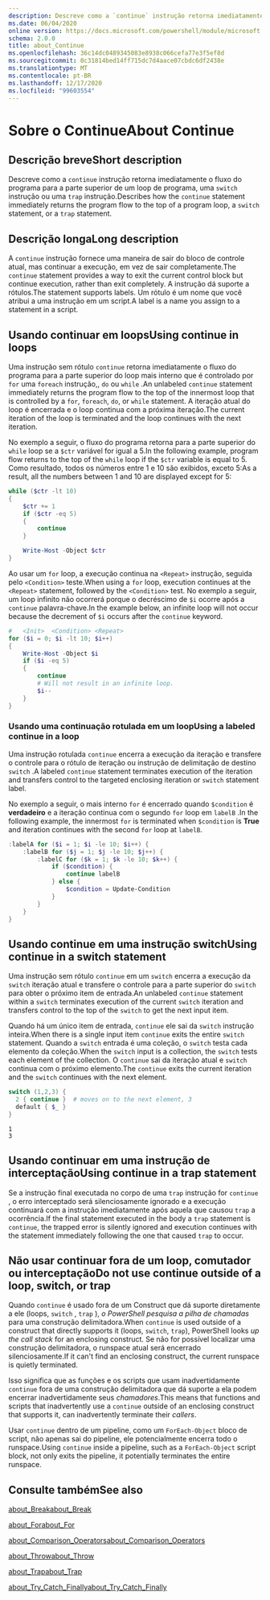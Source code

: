 ```yaml
---
description: Descreve como a `continue` instrução retorna imediatamente o fluxo do programa para a parte superior de um loop de programa, uma `switch` instrução ou uma `trap` instrução.
ms.date: 06/04/2020
online version: https://docs.microsoft.com/powershell/module/microsoft.powershell.core/about/about_continue?view=powershell-7.2&WT.mc_id=ps-gethelp
schema: 2.0.0
title: about_Continue
ms.openlocfilehash: 36c14dc0489345083e8938c066cefa77e3f5ef8d
ms.sourcegitcommit: 0c31814bed14ff715dc7d4aace07cbdc6df2438e
ms.translationtype: MT
ms.contentlocale: pt-BR
ms.lasthandoff: 12/17/2020
ms.locfileid: "99603554"
---
```

# <a name="about-continue"></a><span data-ttu-id="91b1b-103">Sobre o Continue</span><span class="sxs-lookup"><span data-stu-id="91b1b-103">About Continue</span></span>

## <a name="short-description"></a><span data-ttu-id="91b1b-104">Descrição breve</span><span class="sxs-lookup"><span data-stu-id="91b1b-104">Short description</span></span>

<span data-ttu-id="91b1b-105">Descreve como a `continue` instrução retorna imediatamente o fluxo do programa para a parte superior de um loop de programa, uma `switch` instrução ou uma `trap` instrução.</span><span class="sxs-lookup"><span data-stu-id="91b1b-105">Describes how the `continue` statement immediately returns the program flow to the top of a program loop, a `switch` statement, or a `trap` statement.</span></span>

## <a name="long-description"></a><span data-ttu-id="91b1b-106">Descrição longa</span><span class="sxs-lookup"><span data-stu-id="91b1b-106">Long description</span></span>

<span data-ttu-id="91b1b-107">A `continue` instrução fornece uma maneira de sair do bloco de controle atual, mas continuar a execução, em vez de sair completamente.</span><span class="sxs-lookup"><span data-stu-id="91b1b-107">The `continue` statement provides a way to exit the current control block but continue execution, rather than exit completely.</span></span> <span data-ttu-id="91b1b-108">A instrução dá suporte a rótulos.</span><span class="sxs-lookup"><span data-stu-id="91b1b-108">The statement supports labels.</span></span>
<span data-ttu-id="91b1b-109">Um rótulo é um nome que você atribui a uma instrução em um script.</span><span class="sxs-lookup"><span data-stu-id="91b1b-109">A label is a name you assign to a statement in a script.</span></span>

## <a name="using-continue-in-loops"></a><span data-ttu-id="91b1b-110">Usando continuar em loops</span><span class="sxs-lookup"><span data-stu-id="91b1b-110">Using continue in loops</span></span>

<span data-ttu-id="91b1b-111">Uma instrução sem rótulo `continue` retorna imediatamente o fluxo do programa para a parte superior do loop mais interno que é controlado por `for` uma `foreach` instrução,, `do` ou `while` .</span><span class="sxs-lookup"><span data-stu-id="91b1b-111">An unlabeled `continue` statement immediately returns the program flow to the top of the innermost loop that is controlled by a `for`, `foreach`, `do`, or `while` statement.</span></span> <span data-ttu-id="91b1b-112">A iteração atual do loop é encerrada e o loop continua com a próxima iteração.</span><span class="sxs-lookup"><span data-stu-id="91b1b-112">The current iteration of the loop is terminated and the loop continues with the next iteration.</span></span>

<span data-ttu-id="91b1b-113">No exemplo a seguir, o fluxo do programa retorna para a parte superior do `while` loop se a `$ctr` variável for igual a 5.</span><span class="sxs-lookup"><span data-stu-id="91b1b-113">In the following example, program flow returns to the top of the `while` loop if the `$ctr` variable is equal to 5.</span></span> <span data-ttu-id="91b1b-114">Como resultado, todos os números entre 1 e 10 são exibidos, exceto 5:</span><span class="sxs-lookup"><span data-stu-id="91b1b-114">As a result, all the numbers between 1 and 10 are displayed except for 5:</span></span>

```powershell
while ($ctr -lt 10)
{
    $ctr += 1
    if ($ctr -eq 5)
    {
        continue
    }

    Write-Host -Object $ctr
}
```

<span data-ttu-id="91b1b-115">Ao usar um `for` loop, a execução continua na `<Repeat>` instrução, seguida pelo `<Condition>` teste.</span><span class="sxs-lookup"><span data-stu-id="91b1b-115">When using a `for` loop, execution continues at the `<Repeat>` statement, followed by the `<Condition>` test.</span></span> <span data-ttu-id="91b1b-116">No exemplo a seguir, um loop infinito não ocorrerá porque o decréscimo de `$i` ocorre após a `continue` palavra-chave.</span><span class="sxs-lookup"><span data-stu-id="91b1b-116">In the example below, an infinite loop will not occur because the decrement of `$i` occurs after the `continue` keyword.</span></span>

```powershell
#   <Init>  <Condition> <Repeat>
for ($i = 0; $i -lt 10; $i++)
{
    Write-Host -Object $i
    if ($i -eq 5)
    {
        continue
        # Will not result in an infinite loop.
        $i--
    }
}
```

### <a name="using-a-labeled-continue-in-a-loop"></a><span data-ttu-id="91b1b-117">Usando uma continuação rotulada em um loop</span><span class="sxs-lookup"><span data-stu-id="91b1b-117">Using a labeled continue in a loop</span></span>

<span data-ttu-id="91b1b-118">Uma instrução rotulada `continue` encerra a execução da iteração e transfere o controle para o rótulo de iteração ou instrução de delimitação de destino `switch` .</span><span class="sxs-lookup"><span data-stu-id="91b1b-118">A labeled `continue` statement terminates execution of the iteration and transfers control to the targeted enclosing iteration or `switch` statement label.</span></span>

<span data-ttu-id="91b1b-119">No exemplo a seguir, o mais interno `for` é encerrado quando `$condition` é **verdadeiro** e a iteração continua com o segundo `for` loop em `labelB` .</span><span class="sxs-lookup"><span data-stu-id="91b1b-119">In the following example, the innermost `for` is terminated when `$condition` is **True** and iteration continues with the second `for` loop at `labelB`.</span></span>

```powershell
:labelA for ($i = 1; $i -le 10; $i++) {
    :labelB for ($j = 1; $j -le 10; $j++) {
        :labelC for ($k = 1; $k -le 10; $k++) {
            if ($condition) {
                continue labelB
            } else {
                $condition = Update-Condition
            }
        }
    }
}
```

## <a name="using-continue-in-a-switch-statement"></a><span data-ttu-id="91b1b-120">Usando continue em uma instrução switch</span><span class="sxs-lookup"><span data-stu-id="91b1b-120">Using continue in a switch statement</span></span>

<span data-ttu-id="91b1b-121">Uma instrução sem rótulo `continue` em um `switch` encerra a execução da `switch` iteração atual e transfere o controle para a parte superior do `switch` para obter o próximo item de entrada.</span><span class="sxs-lookup"><span data-stu-id="91b1b-121">An unlabeled `continue` statement within a `switch` terminates execution of the current `switch` iteration and transfers control to the top of the `switch` to get the next input item.</span></span>

<span data-ttu-id="91b1b-122">Quando há um único item de entrada, `continue` ele sai da `switch` instrução inteira.</span><span class="sxs-lookup"><span data-stu-id="91b1b-122">When there is a single input item `continue` exits the entire `switch` statement.</span></span>
<span data-ttu-id="91b1b-123">Quando a `switch` entrada é uma coleção, o `switch` testa cada elemento da coleção.</span><span class="sxs-lookup"><span data-stu-id="91b1b-123">When the `switch` input is a collection, the `switch` tests each element of the collection.</span></span> <span data-ttu-id="91b1b-124">O `continue` sai da iteração atual e `switch` continua com o próximo elemento.</span><span class="sxs-lookup"><span data-stu-id="91b1b-124">The `continue` exits the current iteration and the `switch` continues with the next element.</span></span>

```powershell
switch (1,2,3) {
  2 { continue }  # moves on to the next element, 3
  default { $_ }
}
```

```Output
1
3
```

## <a name="using-continue-in-a-trap-statement"></a><span data-ttu-id="91b1b-125">Usando continuar em uma instrução de interceptação</span><span class="sxs-lookup"><span data-stu-id="91b1b-125">Using continue in a trap statement</span></span>

<span data-ttu-id="91b1b-126">Se a instrução final executada no corpo de uma `trap` instrução for `continue` , o erro interceptado será silenciosamente ignorado e a execução continuará com a instrução imediatamente após aquela que causou `trap` a ocorrência.</span><span class="sxs-lookup"><span data-stu-id="91b1b-126">If the final statement executed in the body a `trap` statement is `continue`, the trapped error is silently ignored and execution continues with the statement immediately following the one that caused `trap` to occur.</span></span>

## <a name="do-not-use-continue-outside-of-a-loop-switch-or-trap"></a><span data-ttu-id="91b1b-127">Não usar continuar fora de um loop, comutador ou interceptação</span><span class="sxs-lookup"><span data-stu-id="91b1b-127">Do not use continue outside of a loop, switch, or trap</span></span>

<span data-ttu-id="91b1b-128">Quando `continue` é usado fora de um Construct que dá suporte diretamente a ele (loops, `switch` , `trap` ), _o PowerShell pesquisa a pilha de chamadas_ para uma construção delimitadora.</span><span class="sxs-lookup"><span data-stu-id="91b1b-128">When `continue` is used outside of a construct that directly supports it (loops, `switch`, `trap`), PowerShell looks _up the call stack_ for an enclosing construct.</span></span> <span data-ttu-id="91b1b-129">Se não for possível localizar uma construção delimitadora, o runspace atual será encerrado silenciosamente.</span><span class="sxs-lookup"><span data-stu-id="91b1b-129">If it can't find an enclosing construct, the current runspace is quietly terminated.</span></span>

<span data-ttu-id="91b1b-130">Isso significa que as funções e os scripts que usam inadvertidamente `continue` fora de uma construção delimitadora que dá suporte a ela podem encerrar inadvertidamente seus _chamadores_.</span><span class="sxs-lookup"><span data-stu-id="91b1b-130">This means that functions and scripts that inadvertently use a `continue` outside of an enclosing construct that supports it, can inadvertently terminate their _callers_.</span></span>

<span data-ttu-id="91b1b-131">Usar `continue` dentro de um pipeline, como um `ForEach-Object` bloco de script, não apenas sai do pipeline, ele potencialmente encerra todo o runspace.</span><span class="sxs-lookup"><span data-stu-id="91b1b-131">Using `continue` inside a pipeline, such as a `ForEach-Object` script block, not only exits the pipeline, it potentially terminates the entire runspace.</span></span>

## <a name="see-also"></a><span data-ttu-id="91b1b-132">Consulte também</span><span class="sxs-lookup"><span data-stu-id="91b1b-132">See also</span></span>

[<span data-ttu-id="91b1b-133">about_Break</span><span class="sxs-lookup"><span data-stu-id="91b1b-133">about_Break</span></span>](about_Break.md)

[<span data-ttu-id="91b1b-134">about_For</span><span class="sxs-lookup"><span data-stu-id="91b1b-134">about_For</span></span>](about_For.md)

[<span data-ttu-id="91b1b-135">about_Comparison_Operators</span><span class="sxs-lookup"><span data-stu-id="91b1b-135">about_Comparison_Operators</span></span>](about_Comparison_Operators.md)

[<span data-ttu-id="91b1b-136">about_Throw</span><span class="sxs-lookup"><span data-stu-id="91b1b-136">about_Throw</span></span>](about_Throw.md)

[<span data-ttu-id="91b1b-137">about_Trap</span><span class="sxs-lookup"><span data-stu-id="91b1b-137">about_Trap</span></span>](about_Trap.md)

[<span data-ttu-id="91b1b-138">about_Try_Catch_Finally</span><span class="sxs-lookup"><span data-stu-id="91b1b-138">about_Try_Catch_Finally</span></span>](about_Try_Catch_Finally.md)
